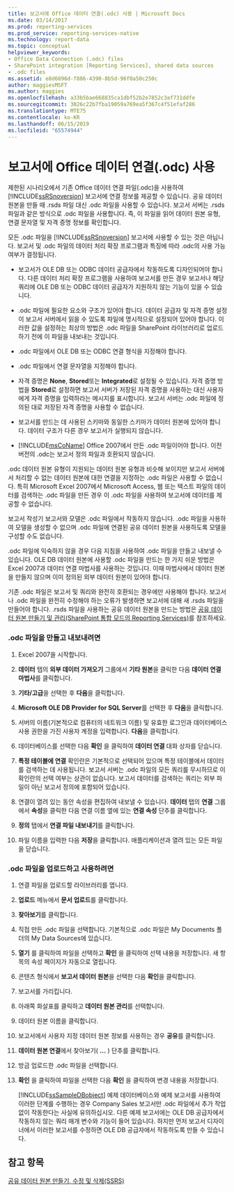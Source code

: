 ```yaml
---
title: 보고서에 Office 데이터 연결(.odc) 사용 | Microsoft Docs
ms.date: 03/14/2017
ms.prod: reporting-services
ms.prod_service: reporting-services-native
ms.technology: report-data
ms.topic: conceptual
helpviewer_keywords:
- Office Data Connection (.odc) files
- SharePoint integration [Reporting Services], shared data sources
- .odc files
ms.assetid: e8d6896d-f886-4390-8b5d-96f0a50c250c
author: maggiesMSFT
ms.author: maggies
ms.openlocfilehash: a33b5bae668835ca1dbf52b2e7852c3af731ddfe
ms.sourcegitcommit: 3026c22b7fba19059a769ea5f367c4f51efaf286
ms.translationtype: MTE75
ms.contentlocale: ko-KR
ms.lasthandoff: 06/15/2019
ms.locfileid: "65574944"
---
```

# <a name="use-an-office-data-connection-odc-with-reports"></a>보고서에 Office 데이터 연결(.odc) 사용
  제한된 시나리오에서 기존 Office 데이터 연결 파일(.odc)을 사용하여 [!INCLUDE[ssRSnoversion](../../includes/ssrsnoversion-md.md)] 보고서에 연결 정보를 제공할 수 있습니다. 공유 데이터 원본을 만들 때 .rsds 파일 대신 .odc 파일을 사용할 수 있습니다. 보고서 서버는 .rsds 파일과 같은 방식으로 .odc 파일을 사용합니다. 즉, 이 파일을 읽어 데이터 원본 유형, 연결 문자열 및 자격 증명 정보를 확인합니다.  
  
 모든 .odc 파일을 [!INCLUDE[ssRSnoversion](../../includes/ssrsnoversion-md.md)] 보고서에 사용할 수 있는 것은 아닙니다. 보고서 및 .odc 파일의 데이터 처리 확장 프로그램과 특징에 따라 .odc의 사용 가능 여부가 결정됩니다.  
  
-   보고서가 OLE DB 또는 ODBC 데이터 공급자에서 작동하도록 디자인되어야 합니다. 다른 데이터 처리 확장 프로그램을 사용하여 보고서를 만든 경우 보고서나 해당 쿼리에 OLE DB 또는 ODBC 데이터 공급자가 지원하지 않는 기능이 있을 수 있습니다.  
  
-   .odc 파일에 필요한 요소와 구조가 있어야 합니다. 데이터 공급자 및 자격 증명 설정이 보고서 서버에서 읽을 수 있도록 파일에 명시적으로 설정되어 있어야 합니다. 이러한 값을 설정하는 최상의 방법은 .odc 파일을 SharePoint 라이브러리로 업로드하기 전에 이 파일을 내보내는 것입니다.  
  
-   .odc 파일에서 OLE DB 또는 ODBC 연결 형식을 지정해야 합니다.  
  
-   .odc 파일에서 연결 문자열을 지정해야 합니다.  
  
-   자격 증명은 **None**, **Stored**또는 **Integrated**로 설정될 수 있습니다. 자격 증명 방법을 **Stored**로 설정하면 보고서 서버가 저장된 자격 증명을 사용하는 대신 사용자에게 자격 증명을 입력하라는 메시지를 표시합니다. 보고서 서버는 .odc 파일에 정의된 대로 저장된 자격 증명을 사용할 수 없습니다.  
  
-   보고서를 만드는 데 사용된 스키마와 동일한 스키마가 데이터 원본에 있어야 합니다. 데이터 구조가 다른 경우 보고서가 실행되지 않습니다.  
  
-   [!INCLUDE[msCoName](../../includes/msconame-md.md)] Office 2007에서 만든 .odc 파일이어야 합니다. 이전 버전의 .odc는 보고서 정의 파일과 호환되지 않습니다.  
  
 .odc 데이터 원본 유형이 지원되는 데이터 원본 유형과 비슷해 보이지만 보고서 서버에서 처리할 수 없는 데이터 원본에 대한 연결을 지정하는 .odc 파일은 사용할 수 없습니다. 특히 Microsoft Excel 2007에서 Microsoft Access, 웹 또는 텍스트 파일의 데이터를 검색하는 .odc 파일을 만든 경우 이 .odc 파일을 사용하여 보고서에 데이터를 제공할 수 없습니다.  
  
 보고서 작성기 보고서와 모델은 .odc 파일에서 작동하지 않습니다. .odc 파일을 사용하여 모델을 생성할 수 없으며 .odc 파일에 연결된 공유 데이터 원본을 사용하도록 모델을 구성할 수도 없습니다.  
  
 .odc 파일에 익숙하지 않을 경우 다음 지침을 사용하여 .odc 파일을 만들고 내보낼 수 있습니다. OLE DB 데이터 원본에 사용할 .odc 파일을 만드는 한 가지 쉬운 방법은 Excel 2007과 데이터 연결 마법사를 사용하는 것입니다. 이때 마법사에서 데이터 원본을 만들지 않으며 이미 정의된 외부 데이터 원본이 있어야 합니다.  
  
 기존 .odc 파일은 보고서 및 쿼리와 완전히 호환되는 경우에만 사용해야 합니다. 보고서나 .odc 파일을 완전히 수정해야 하는 오류가 발생하면 보고서에 대해 새 .rsds 파일을 만들어야 합니다. .rsds 파일을 사용하는 공유 데이터 원본을 만드는 방법은 [공유 데이터 원본 만들기 및 관리&#40;SharePoint 통합 모드의 Reporting Services&#41;](https://msdn.microsoft.com/library/2d3428e4-a810-4e66-a287-ff18e57fad76)를 참조하세요.  
  
### <a name="to-create-and-export-an-odc-file"></a>.odc 파일을 만들고 내보내려면  
  
1.  Excel 2007을 시작합니다.  
  
2.  **데이터** 탭의 **외부 데이터 가져오기** 그룹에서 **기타 원본**을 클릭한 다음 **데이터 연결 마법사**를 클릭합니다.  
  
3.  **기타/고급**을 선택한 후 **다음**을 클릭합니다.  
  
4.  **Microsoft OLE DB Provider for SQL Server**를 선택한 후 **다음**을 클릭합니다.  
  
5.  서버의 이름(기본적으로 컴퓨터의 네트워크 이름) 및 유효한 로그인과 데이터베이스 사용 권한을 가진 사용자 계정을 입력합니다. **다음**을 클릭합니다.  
  
6.  데이터베이스를 선택한 다음 **확인** 을 클릭하여 **데이터 연결** 대화 상자를 닫습니다.  
  
7.  **특정 테이블에 연결** 확인란은 기본적으로 선택되어 있으며 특정 테이블에서 데이터를 검색하는 데 사용됩니다. 보고서 서버는 .odc 파일의 모든 쿼리를 무시하므로 이 확인란의 선택 여부는 상관이 없습니다. 보고서 데이터를 검색하는 쿼리는 외부 파일이 아닌 보고서 정의에 포함되어 있습니다.  
  
8.  연결이 열려 있는 동안 속성을 편집하여 내보낼 수 있습니다. **데이터** 탭의 **연결** 그룹에서 **속성**을 클릭한 다음 연결 이름 옆에 있는 **연결 속성** 단추를 클릭합니다.  
  
9. **정의** 탭에서 **연결 파일 내보내기**를 클릭합니다.  
  
10. 파일 이름을 입력한 다음 **저장**을 클릭합니다. 애플리케이션과 열려 있는 모든 파일을 닫습니다.  
  
### <a name="to-upload-and-use-an-odc-file"></a>.odc 파일을 업로드하고 사용하려면  
  
1.  연결 파일을 업로드할 라이브러리를 엽니다.  
  
2.  **업로드** 메뉴에서 **문서 업로드**를 클릭합니다.  
  
3.  **찾아보기**를 클릭합니다.  
  
4.  직접 만든 .odc 파일을 선택합니다. 기본적으로 .odc 파일은 My Documents 폴더의 My Data Sources에 있습니다.  
  
5.  **열기** 를 클릭하여 파일을 선택하고 **확인** 을 클릭하여 선택 내용을 저장합니다. 새 항목의 속성 페이지가 자동으로 열립니다.  
  
6.  콘텐츠 형식에서 **보고서 데이터 원본**을 선택한 다음 **확인**을 클릭합니다.  
  
7.  보고서를 가리킵니다.  
  
8.  아래쪽 화살표를 클릭하고 **데이터 원본 관리**를 선택합니다.  
  
9. 데이터 원본 이름을 클릭합니다.  
  
10. 보고서에서 사용자 지정 데이터 원본 정보를 사용하는 경우 **공유**를 클릭합니다.  
  
11. **데이터 원본 연결**에서 찾아보기( **...** ) 단추를 클릭합니다.  
  
12. 방금 업로드한 .odc 파일을 선택합니다.  
  
13. **확인** 을 클릭하여 파일을 선택한 다음 **확인** 을 클릭하여 변경 내용을 저장합니다.  
  
     [!INCLUDE[ssSampleDBobject](../../includes/sssampledbobject-md.md)] 예제 데이터베이스와 예제 보고서를 사용하여 이러한 단계를 수행하는 경우 Company Sales 보고서만 .odc 파일에서 추가 작업 없이 작동한다는 사실에 유의하십시오. 다른 예제 보고서에는 OLE DB 공급자에서 작동하지 않는 쿼리 매개 변수와 기능이 들어 있습니다. 하지만 먼저 보고서 디자이너에서 이러한 보고서를 수정하면 OLE DB 공급자에서 작동하도록 만들 수 있습니다.  
  
## <a name="see-also"></a>참고 항목  
 [공유 데이터 원본 만들기, 수정 및 삭제&#40;SSRS&#41;](../../reporting-services/report-data/create-modify-and-delete-shared-data-sources-ssrs.md)  
  
  
